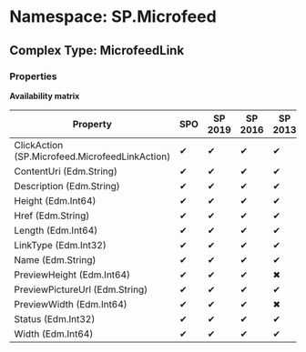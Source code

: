 # Namespace: SP.Microfeed

## Complex Type: MicrofeedLink

### Properties

**Availability matrix**

Property | SPO | SP 2019 | SP 2016 | SP 2013
----------|-----|---------|---------|--------
ClickAction (SP.Microfeed.MicrofeedLinkAction) | ✔ | ✔ | ✔ | ✔
ContentUri (Edm.String) | ✔ | ✔ | ✔ | ✔
Description (Edm.String) | ✔ | ✔ | ✔ | ✔
Height (Edm.Int64) | ✔ | ✔ | ✔ | ✔
Href (Edm.String) | ✔ | ✔ | ✔ | ✔
Length (Edm.Int64) | ✔ | ✔ | ✔ | ✔
LinkType (Edm.Int32) | ✔ | ✔ | ✔ | ✔
Name (Edm.String) | ✔ | ✔ | ✔ | ✔
PreviewHeight (Edm.Int64) | ✔ | ✔ | ✔ | ✖
PreviewPictureUrl (Edm.String) | ✔ | ✔ | ✔ | ✔
PreviewWidth (Edm.Int64) | ✔ | ✔ | ✔ | ✖
Status (Edm.Int32) | ✔ | ✔ | ✔ | ✔
Width (Edm.Int64) | ✔ | ✔ | ✔ | ✔
